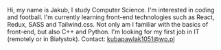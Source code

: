 Hi, my name is Jakub, I study Computer Science. I'm interested in coding and football. I'm currently learning front-end technologies such as React, Redux, SASS and Tailwind.css. Not only am I familiar with the basics of front-end, but also C++ and Python. I'm looking for my first job in IT (remotely or in Białystok).
Contact: kubapawlak1051@wp.pl
